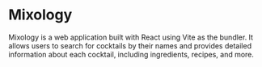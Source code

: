 # Mixology

Mixology is a web application built with React using Vite as the bundler. It allows users to search for cocktails by their names and provides detailed information about each cocktail, including ingredients, recipes, and more.
